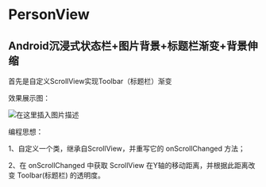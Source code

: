 # PersonView
## Android沉浸式状态栏+图片背景+标题栏渐变+背景伸缩
首先是自定义ScrollView实现Toolbar（标题栏）渐变

效果展示图：

![在这里插入图片描述](https://img-blog.csdnimg.cn/2019081313080726.gif)

编程思想：

1、自定义一个类，继承自ScrollView，并重写它的 onScrollChanged 方法；

2、在 onScrollChanged 中获取 ScrollView 在Y轴的移动距离，并根据此距离改变 Toolbar(标题栏) 的透明度。
